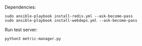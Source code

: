 Dependencies:
```
sudo ansible-playbook install-redis.yml --ask-become-pass
sudo ansible-playbook install-webdeps.yml --ask-become-pass
```

Run test server: 
```
python3 metric-manager.py
```

